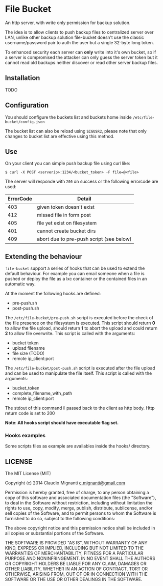 # File Bucket

An http server, with write only permission for backup solution.

The idea is to allow clients to push backup files to centralized server over LAN, unlike other backup solution file-bucket doesn't use the classic username/password pair to auth the user but a single 32-byte long token.

To enhanced security each server can **only** write into it's own bucket, so if a server is compromised the attacker can only guess the server token but it cannot read old backups neither discover or read other server backup files.

## Installation

TODO

## Configuration
You should configure the buckets list and buckets home inside ```/etc/file-bucket/config.json```

The bucket list can also be reload using ```SIGUSR2```, please note that only changes to bucket list are effective using this method.

## Use
On your client you can simple push backup file using curl like:

```
$ curl -X POST <serverip>:1234/<bucket_token> -F file=@<file>
```

The server will responde with ```200``` on success or the following errorcode are used:

| ErrorCode | Detail       |
| --------- | -------------|
| 403 | given token doesn't exist |
| 412 | missed file in form post |
| 405 | file yet exist on filesystem |
| 401 | cannot create bucket dirs |
| 409 | abort due to pre-push script (see below) |

## Extending the behaviour

```file-bucket``` support a series of hooks that can be used to extend the default behaviour.
For example you can email someone when a file is pushed or deploy the file as a lxc container or the contained files in an automatic way.

At the moment the following hooks are defined:
 * pre-push.sh
 * post-push.sh

The ```/etc/file-bucket/pre-push.sh``` script is executed before the check of the file presence on the filesystem is executed.
This script should return **0** to allow the file upload, should return **1** to abort the upload and could return **2** to allow file overwrite.
This script is called with the arguments:
 - bucket token
 - upload filename
 - file size (TODO)
 - remote ip_client:port

The ```/etc/file-bucket/post-push.sh``` script is executed after the file upload and can be used to manipulate the file itself.
This script is called with the arguments:
 - bucket_token
 - complete_filename_with_path
 - remote ip_client:port

The stdout of this command il passed back to the client as http body. Http return code is set to 200

**Note: All hooks script should have executable flag set.**

### Hooks examples
Some scripts files as example are availables inside the hooks/ directory.

## LICENSE

The MIT License (MIT)

Copyright (c) 2014 Claudio Mignanti <c.mignanti@gmail.com>

Permission is hereby granted, free of charge, to any person obtaining a copy
of this software and associated documentation files (the "Software"), to deal
in the Software without restriction, including without limitation the rights
to use, copy, modify, merge, publish, distribute, sublicense, and/or sell
copies of the Software, and to permit persons to whom the Software is
furnished to do so, subject to the following conditions:

The above copyright notice and this permission notice shall be included in
all copies or substantial portions of the Software.

THE SOFTWARE IS PROVIDED "AS IS", WITHOUT WARRANTY OF ANY KIND, EXPRESS OR
IMPLIED, INCLUDING BUT NOT LIMITED TO THE WARRANTIES OF MERCHANTABILITY,
FITNESS FOR A PARTICULAR PURPOSE AND NONINFRINGEMENT. IN NO EVENT SHALL THE
AUTHORS OR COPYRIGHT HOLDERS BE LIABLE FOR ANY CLAIM, DAMAGES OR OTHER
LIABILITY, WHETHER IN AN ACTION OF CONTRACT, TORT OR OTHERWISE, ARISING FROM,
OUT OF OR IN CONNECTION WITH THE SOFTWARE OR THE USE OR OTHER DEALINGS IN
THE SOFTWARE.
